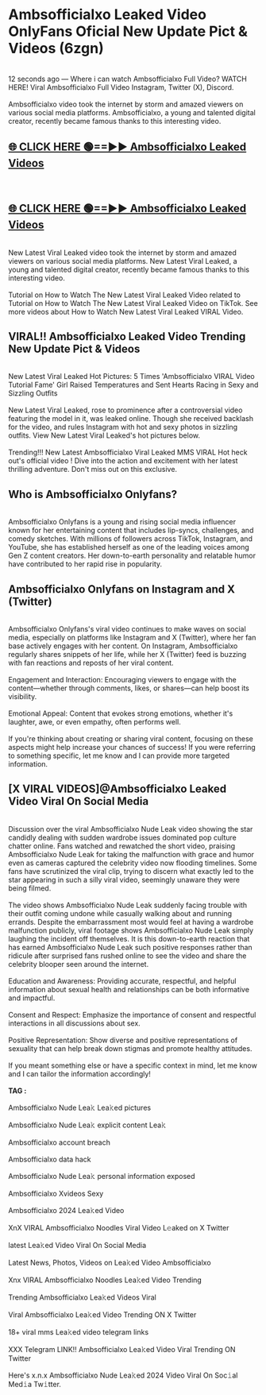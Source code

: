 # Ambsofficialxo Leaked Video OnlyFans Oficial New Update Pict & Videos (6zgn)
<br>
12 seconds ago — Where i can watch Ambsofficialxo Full Video? WATCH HERE! Viral Ambsofficialxo Full Video Instagram, Twitter (X), Discord.
<br><br>
Ambsofficialxo video took the internet by storm and amazed viewers on various social media platforms. Ambsofficialxo, a young and talented digital creator, recently became famous thanks to this interesting video.
<br>
<h2><a href="https://play.trustnlinepharmacy.us?title=Ambsofficialxo">🌐 CLICK HERE 🟢==►► Ambsofficialxo Leaked Videos</a></h2>
<br>
<h2><a href="https://play.trustnlinepharmacy.us?title=Ambsofficialxo">🌐 CLICK HERE 🟢==►► Ambsofficialxo Leaked Videos</a></h2>
<br>
New Latest Viral Leaked video took the internet by storm and amazed viewers on various social media platforms. New Latest Viral Leaked, a young and talented digital creator, recently became famous thanks to this interesting video.
<br><br>
Tutorial on How to Watch The New Latest Viral Leaked Video related to Tutorial on How to Watch The New Latest Viral Leaked Video on TikTok. See more videos about How to Watch New Latest Viral Leaked VIRAL Video.
<br>
<h2>VIRAL!! Ambsofficialxo Leaked Video Trending New Update Pict & Videos</h2>
<br>
New Latest Viral Leaked Hot Pictures: 5 Times 'Ambsofficialxo VIRAL Video Tutorial Fame' Girl Raised Temperatures and Sent Hearts Racing in Sexy and Sizzling Outfits
<br><br>
New Latest Viral Leaked, rose to prominence after a controversial video featuring the model in it, was leaked online. Though she received backlash for the video, and rules Instagram with hot and sexy photos in sizzling outfits. View New Latest Viral Leaked's hot pictures below.
<br><br>
Trending!!! New Latest Ambsofficialxo Viral Leaked MMS VIRAL Hot heck out's official video ! Dive into the action and excitement with her latest thrilling adventure. Don't miss out on this exclusive.
<br>
<h2>Who is Ambsofficialxo Onlyfans?</h2>
<br>
Ambsofficialxo Onlyfans is a young and rising social media influencer known for her entertaining content that includes lip-syncs, challenges, and comedy sketches. With millions of followers across TikTok, Instagram, and YouTube, she has established herself as one of the leading voices among Gen Z content creators. Her down-to-earth personality and relatable humor have contributed to her rapid rise in popularity.
<br>
<h2>Ambsofficialxo Onlyfans on Instagram and X (Twitter)</h2>
<br>
Ambsofficialxo Onlyfans's viral video continues to make waves on social media, especially on platforms like Instagram and X (Twitter), where her fan base actively engages with her content. On Instagram, Ambsofficialxo regularly shares snippets of her life, while her X (Twitter) feed is buzzing with fan reactions and reposts of her viral content.
<br><br>
Engagement and Interaction: Encouraging viewers to engage with the content—whether through comments, likes, or shares—can help boost its visibility.
<br><br>
Emotional Appeal: Content that evokes strong emotions, whether it's laughter, awe, or even empathy, often performs well.
<br><br>
If you're thinking about creating or sharing viral content, focusing on these aspects might help increase your chances of success! If you were referring to something specific, let me know and I can provide more targeted information.
<br>
<h2>[X VIRAL VIDEOS]@Ambsofficialxo Leaked Video Viral On Social Media</h2>
<br>
Discussion over the viral Ambsofficialxo Nude Leak video showing the star candidly dealing with sudden wardrobe issues dominated pop culture chatter online. Fans watched and rewatched the short video, praising Ambsofficialxo Nude Leak for taking the malfunction with grace and humor even as cameras captured the celebrity video now flooding timelines. Some fans have scrutinized the viral clip, trying to discern what exactly led to the star appearing in such a silly viral video, seemingly unaware they were being filmed.
<br><br>
The video shows Ambsofficialxo Nude Leak suddenly facing trouble with their outfit coming undone while casually walking about and running errands. Despite the embarrassment most would feel at having a wardrobe malfunction publicly, viral footage shows Ambsofficialxo Nude Leak simply laughing the incident off themselves. It is this down-to-earth reaction that has earned Ambsofficialxo Nude Leak such positive responses rather than ridicule after surprised fans rushed online to see the video and share the celebrity blooper seen around the internet.
<br><br>
Education and Awareness: Providing accurate, respectful, and helpful information about sexual health and relationships can be both informative and impactful.
<br><br>
Consent and Respect: Emphasize the importance of consent and respectful interactions in all discussions about sex.
<br><br>
Positive Representation: Show diverse and positive representations of sexuality that can help break down stigmas and promote healthy attitudes.
<br><br>
If you meant something else or have a specific context in mind, let me know and I can tailor the information accordingly!
<br><br>
<strong>TAG :</strong>
<br><br>
Ambsofficialxo Nude Lea𝚔 Lea𝚔ed pictures
<br><br>
Ambsofficialxo Nude Lea𝚔 explicit content Lea𝚔
<br><br>
Ambsofficialxo account breach
<br><br>
Ambsofficialxo data hack
<br><br>
Ambsofficialxo Nude Lea𝚔 personal information exposed
<br><br>
Ambsofficialxo Xvideos Sexy
<br><br>
Ambsofficialxo 2024 Lea𝚔ed Video
<br><br>
XnX VIRAL Ambsofficialxo Noodles Viral Video L𝚎aked on X Twitter
<br><br>
latest Lea𝚔ed Video Viral On Social Media
<br><br>
Latest News, Photos, Videos on Lea𝚔ed Video Ambsofficialxo
<br><br>
Xnx VIRAL Ambsofficialxo Noodles Lea𝚔ed Video Trending
<br><br>
Trending Ambsofficialxo Lea𝚔ed Videos Viral
<br><br>
Viral Ambsofficialxo Lea𝚔ed Video Trending ON X Twitter
<br><br>
18+ viral mms Lea𝚔ed video telegram links
<br><br>
XXX Telegram LINK!! Ambsofficialxo Lea𝚔ed Video Viral Trending ON Twitter
<br><br>
Here's x.n.x Ambsofficialxo Nude Lea𝚔ed 2024 Video Viral On Soc𝚒al Med𝚒a Tw𝚒tter.